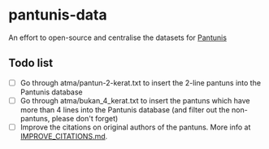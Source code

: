 # pantunis-data

An effort to open-source and centralise the datasets for [Pantunis](https://www.pantunis.com/)

## Todo list

- [ ] Go through atma/pantun-2-kerat.txt to insert the 2-line pantuns into the Pantunis database
- [ ] Go through atma/bukan_4_kerat.txt to insert the pantuns which have more than 4 lines into the Pantunis database (and filter out the non-pantuns, please don't forget)
- [ ] Improve the citations on original authors of the pantuns. More info at [IMPROVE_CITATIONS.md](https://github.com/irfanzainudin/pantunis-data/blob/main/IMPROVE_CITATIONS.md).
